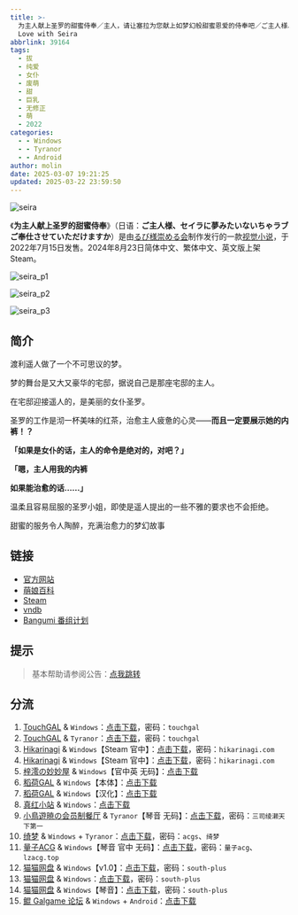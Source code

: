 ```yaml
---
title: >-
  为主人献上圣罗的甜蜜侍奉／主人，请让塞拉为您献上如梦幻般甜蜜恩爱的侍奉吧／ご主人様、セイラに夢みたいないちゃラブご奉仕させていただけますか／Dreamlike
  Love with Seira
abbrlink: 39164
tags:
  - 拔
  - 纯爱
  - 女仆
  - 废萌
  - 甜
  - 巨乳
  - 无修正
  - 萌
  - 2022
categories:
  - - Windows
  - - Tyranor
  - - Android
author: molin
date: 2025-03-07 19:21:25
updated: 2025-03-22 23:59:50
---
```


![seira](https://static.30hb.cn/vndb/img/seira.webp)

《**为主人献上圣罗的甜蜜侍奉**》（日语：**ご主人様、セイラに夢みたいないちゃラブご奉仕させていただけますか**）是由[るび様崇める会](https://zh.moegirl.org.cn/index.php?title=るび様崇める会&action=edit&redlink=1)制作发行的一款[视觉小说](https://zh.moegirl.org.cn/视觉小说)，于2022年7月15日发售。2024年8月23日简体中文、繁体中文、英文版上架Steam。

<!-- more -->

![seira_p1](https://static.30hb.cn/vndb/img/seira_p1.webp)

![seira_p2](https://static.30hb.cn/vndb/img/seira_p2.webp)

![seira_p3](https://static.30hb.cn/vndb/img/seira_p3.webp)

## 简介

渡利遥人做了一个不可思议的梦。

梦的舞台是又大又豪华的宅邸，据说自己是那座宅邸的主人。

在宅邸迎接遥人的，是美丽的女仆圣罗。

圣罗的工作是沏一杯美味的红茶，治愈主人疲惫的心灵——**而且一定要展示她的内裤！？**

**「如果是女仆的话，主人的命令是绝对的，对吧？」**

**「嗯，主人用我的内裤**

**如果能治愈的话……」**

温柔且容易屈服的圣罗小姐，即使是遥人提出的一些不雅的要求也不会拒绝。

甜蜜的服务令人陶醉，充满治愈力的梦幻故事

## 链接

- [官方网站](https://rubisama.com/seira/)
- [萌娘百科](https://zh.moegirl.org.cn/%E4%B8%BA%E4%B8%BB%E4%BA%BA%E7%8C%AE%E4%B8%8A%E5%9C%A3%E7%BD%97%E7%9A%84%E7%94%9C%E8%9C%9C%E4%BE%8D%E5%A5%89)
- [Steam](https://store.steampowered.com/app/2986260/)
- [vndb](https://vndb.org/v37016)
- [Bangumi 番组计划](https://bgm.tv/subject/388414)

## 提示

> 基本帮助请参阅公告：[点我跳转](/p/announcement/)

## 分流

1. [TouchGAL](https://www.touchgal.us/) & `Windows`：[点击下载](https://pan.touchgal.net/s/V8Goud)，密码：`touchgal`
2. [TouchGAL](https://www.touchgal.us/) & `Tyranor`：[点击下载](https://pan.touchgal.net/s/PxW8hR)，密码：`touchgal`
3. [Hikarinagi](https://www.hikarinagi.net/) & `Windows`【Steam 官中】：[点击下载](https://pan.yurari.moe/s/v2mruj)，密码：`hikarinagi.com`
4. [Hikarinagi](https://www.hikarinagi.net/) & `Windows`【Steam 官中】：[点击下载](https://pan.yurari.moe/s/wpnwtz)，密码：`hikarinagi.com`
5. [梓澪の妙妙屋](https://zi0.cc/) & `Windows`【官中英 无码】：[点击下载](https://zi0.cc/d/%E5%90%88%E9%9B%86%E7%B3%BB%E5%88%97/%E6%B1%89%E5%8C%96galgame%E5%90%88%E9%9B%86/2024/08/%5B%E3%82%8B%E3%81%B3%E6%A7%98%E3%82%92%E5%B4%87%E3%82%81%E3%82%8B%E4%BC%9A%5D%20%E3%81%94%E4%B8%BB%E4%BA%BA%E6%A7%98%E3%80%81%E3%82%BB%E3%82%A4%E3%83%A9%E3%81%AB%E5%A4%A2%E3%81%BF%E3%81%9F%E3%81%84%E3%81%AA%E3%81%84%E3%81%A1%E3%82%83%E3%83%A9%E3%83%96%20%E4%B8%BA%E4%B8%BB%E4%BA%BA%E7%8C%AE%E4%B8%8A%E5%9C%A3%E7%BD%97%E7%9A%84%E7%94%9C%E8%9C%9C%E4%BE%8D%E5%A5%89%20%5B%E6%97%A0%E7%A0%81%5D%5B%E5%AE%98%E6%96%B9%E4%B8%AD%E8%8B%B1%E6%96%87%5D.zip?sign=K3wWj4fQikS8xnS6irQHCFYH7CuS9Qe1EPS_pKiXSVs=:0)
6. [稻荷GAL](https://inarigal.com/) & `Windows`【本体】：[点击下载](https://tele.zrflie.top/PC-2/%E4%B8%BB%E4%BA%BA%EF%BC%8C%E8%AF%B7%E8%AE%A9%E5%A1%9E%E6%8B%89%E4%B8%BA%E6%82%A8%E7%8C%AE%E4%B8%8A%E5%A6%82%E6%A2%A6%E5%B9%BB%E8%88%AC%E7%94%9C%E8%9C%9C%E6%81%A9%E7%88%B1%E7%9A%84%E4%BE%8D%E5%A5%89%E5%90%A7%EF%BC%88%E3%81%94%E4%B8%BB%E4%BA%BA%E6%A7%98%E3%80%81%E3%82%BB%E3%82%A4%E3%83%A9%E3%81%AB%E5%A4%A2%E3%81%BF%E3%81%9F%E3%81%84%E3%81%AA%E3%81%84%E3%81%A1%E3%82%83%E3%83%A9%E3%83%96%E3%81%94%E5%A5%89%E4%BB%95%E3%81%95%E3%81%9B%E3%81%A6%E3%81%84%E3%81%9F%E3%81%A0%E3%81%91%E3%81%BE%E3%81%99%E3%81%8B%EF%BC%89.rar)
7. [稻荷GAL](https://inarigal.com/) & `Windows`【汉化】：[点击下载](https://files.zrflie.top/upfiles/jp/1742473469468/%E4%B8%BB%E4%BA%BA%E8%AF%B7%E8%AE%A9%E5%A1%9E%E6%8B%89%E4%B8%BA%E6%82%A8%E7%8C%AE%E4%B8%8A%E5%A6%82%E6%A2%A6%E5%B9%BB%E8%88%AC%E7%94%9C%E8%9C%9C%E6%81%A9%E7%88%B1%E7%9A%84%E4%BE%8D%E5%A5%89%E5%90%A7%E3%81%94%E4%B8%BB%E4%BA%BA%E6%A7%98%E3%82%BB%E3%82%A4%E3%83%A9%E3%81%AB%E5%A4%A2%E3%81%BF%E3%81%9F%E3%81%84%E3%81%AA%E3%81%84%E3%81%A1%E3%82%83%E3%83%A9%E3%83%96%E3%81%94%E5%A5%89%E4%BB%95%E3%81%95%E3%81%9B%E3%81%A6%E3%81%84%E3%81%9F%E3%81%A0%E3%81%91%E3%81%BE%E3%81%99%E3%81%8B.rar)
8. [真红小站](https://www.shinnku.com/) & `Windows`：[点击下载](https://dl.oo0o.ooo/file/shinnku/0/win/%E4%B8%BB%E4%BA%BA%EF%BC%8C%E8%AF%B7%E8%AE%A9%E5%A1%9E%E6%8B%89%E4%B8%BA%E6%82%A8%E7%8C%AE%E4%B8%8A%E5%A6%82%E6%A2%A6%E5%B9%BB%E8%88%AC%E7%94%9C%E8%9C%9C%E6%81%A9%E7%88%B1%E7%9A%84%E4%BE%8D%E5%A5%89%E5%90%A7.7z)
9. [小鳥遊暁の会员制餐厅](https://t-satoru.top/) & `Tyranor`【琴音 无码】：[点击下载](https://pan.t-satoru.top/d/s3b/TP/%E5%A1%9E%E6%8B%89/Tyrano_%E7%90%B4%E9%9F%B3%E4%B8%AA%E4%BA%BA%E6%B1%89%E5%8C%96_%E4%B8%BB%E4%BA%BA%EF%BC%8C%E8%AF%B7%E8%AE%A9%E5%A1%9E%E6%8B%89%E4%B8%BA%E6%82%A8%E7%8C%AE%E4%B8%8A%E5%A6%82%E6%A2%A6%E5%B9%BB%E8%88%AC%E7%94%9C%E8%9C%9C%E6%81%A9%E7%88%B1%E7%9A%84%E4%BE%8D%E5%A5%89%E5%90%A7_od.7z)，密码：`三司绫濑天下第一`
10. [绮梦](https://acgs.one/) & `Windows` + `Tyranor`：[点击下载](https://game.acgs.one/game/79.html)，密码：`acgs`、`绮梦`
11. [量子ACG](https://lzacg.org/) & `Windows`【琴音 官中 无码】：[点击下载](https://lzacg.org/5871)，密码：`量子acg`、`lzacg.top`
12. [猫猫网盘](https://catcat.cloud/) & `Windows`【v1.0】：[点击下载](https://catcat.cloud/d/GalGame/SP%E5%90%8E%E7%AB%AF1%5BGalGame%E5%88%86%E5%8C%BA%5D/%E7%BB%88%E7%82%B9%E6%B1%89%E5%8C%96%E9%87%8D%E6%95%B4v2%E7%89%88-%E7%A6%BB%E6%95%A3/%E6%9C%AC%E4%BD%93-Part3/%5B%E3%82%8B%E3%81%B3%E6%A7%98%E3%82%92%E5%B4%87%E3%82%81%E3%82%8B%E4%BC%9A%5D%20%E3%81%94%E4%B8%BB%E4%BA%BA%E6%A7%98%E3%80%81%E3%82%BB%E3%82%A4%E3%83%A9%E3%81%AB%E5%A4%A2%E3%81%BF%E3%81%9F%E3%81%84%E3%81%AA%E3%81%84%E3%81%A1%E3%82%83%E3%83%A9%E3%83%96%E3%81%94%E5%A5%89%E4%BB%95%E3%81%95%E3%81%9B%E3%81%A6%E3%81%84%E3%81%9F%E3%81%A0%E3%81%91%E3%81%BE%E3%81%99%E3%81%8B%20%E4%B8%BB%E4%BA%BA%EF%BC%8C%E8%AF%B7%E8%AE%A9%E5%A1%9E%E6%8B%89%E4%B8%BA%E6%82%A8%E7%8C%AE%E4%B8%8A%E5%A6%82%E6%A2%A6%E5%B9%BB%E8%88%AC%E7%94%9C%E8%9C%9C%E6%81%A9%E7%88%B1%E7%9A%84%E4%BE%8D%E5%A5%89%E5%90%A7%20%5Bv1.0%5D.rar)，密码：`south-plus`
13. [猫猫网盘](https://catcat.cloud/) & `Windows`：[点击下载](https://catcat.cloud/d/GalGame/SP%E5%90%8E%E7%AB%AF1%5BGalGame%E5%88%86%E5%8C%BA%5D/%E7%BB%88%E7%82%B9%E6%B1%89%E5%8C%96%E9%87%8D%E6%95%B4v2%E7%89%88-%E7%A6%BB%E6%95%A3/%E6%9C%AC%E4%BD%93-Part2/%5B%E3%82%8B%E3%81%B3%E6%A7%98%E3%82%92%E5%B4%87%E3%82%81%E3%82%8B%E4%BC%9A%5D%20%E3%81%94%E4%B8%BB%E4%BA%BA%E6%A7%98%E3%80%81%E3%82%BB%E3%82%A4%E3%83%A9%E3%81%AB%E5%A4%A2%E3%81%BF%E3%81%9F%E3%81%84%E3%81%AA%E3%81%84%E3%81%A1%E3%82%83%E3%83%A9%E3%83%96%E3%81%94%E5%A5%89%E4%BB%95%E3%81%95%E3%81%9B%E3%81%A6%E3%81%84%E3%81%9F%E3%81%A0%E3%81%91%E3%81%BE%E3%81%99%E3%81%8B%20%E4%B8%BB%E4%BA%BA%EF%BC%8C%E8%AF%B7%E8%AE%A9%E5%A1%9E%E6%8B%89%E4%B8%BA%E6%82%A8%E7%8C%AE%E4%B8%8A%E5%A6%82%E6%A2%A6%E5%B9%BB%E8%88%AC%E7%94%9C%E8%9C%9C%E6%81%A9%E7%88%B1%E7%9A%84%E4%BE%8D%E5%A5%89%E5%90%A7.rar)，密码：`south-plus`
14. [猫猫网盘](https://catcat.cloud/) & `Windows`【琴音】：[点击下载](https://catcat.cloud/d/GalGame/SP%E5%90%8E%E7%AB%AF1%5BGalGame%E5%88%86%E5%8C%BA%5D/%E5%8D%97%2BGalGame%E6%B1%89%E5%8C%96%E5%8C%BA%E5%85%A8%E5%8C%BA%E5%A4%87%E4%BB%BD%E5%90%88%E9%9B%86%5B%E9%87%8D%E5%8E%8B%5D-%E7%A6%BB%E6%95%A3/%E7%AC%AC%E4%B8%80%E8%BD%AE-Part1/%E6%9C%AC%E4%BD%93/%5B%E3%82%8B%E3%81%B3%E6%A7%98%E3%82%92%E5%B4%87%E3%82%81%E3%82%8B%E4%BC%9A%5D%E3%81%94%E4%B8%BB%E4%BA%BA%E6%A7%98%E3%80%81%E3%82%BB%E3%82%A4%E3%83%A9%E3%81%AB%E5%A4%A2%E3%81%BF%E3%81%9F%E3%81%84%E3%81%AA%E3%81%84%E3%81%A1%E3%82%83%E3%83%A9%E3%83%96%E3%81%94%E5%A5%89%E4%BB%95%E3%81%95%E3%81%9B%E3%81%A6%E3%81%84%E3%81%9F%E3%81%A0%E3%81%91%E3%81%BE%E3%81%99%E3%81%8B%E4%B8%BB%E4%BA%BA%EF%BC%8C%E8%AF%B7%E8%AE%A9%E5%A1%9E%E6%8B%89%E4%B8%BA%E6%82%A8%E7%8C%AE%E4%B8%8A%E5%A6%82%E6%A2%A6%E5%B9%BB%E8%88%AC%E7%94%9C%E8%9C%9C%E6%81%A9%E7%88%B1%E7%9A%84%E4%BE%8D%E5%A5%89%E5%90%A7%20%E6%B1%89%E5%8C%96%E7%A1%AC%E7%9B%98%E7%89%88%5B1.7G%5D%5B%E7%90%B4%E9%9F%B3%E4%B8%AA%E4%BA%BA%E6%B1%89%E5%8C%96%5D/%5B%E3%82%8B%E3%81%B3%E6%A7%98%E3%82%92%E5%B4%87%E3%82%81%E3%82%8B%E4%BC%9A%5D%E3%81%94%E4%B8%BB%E4%BA%BA%E6%A7%98%E3%80%81%E3%82%BB%E3%82%A4%E3%83%A9%E3%81%AB%E5%A4%A2%E3%81%BF%E3%81%9F%E3%81%84%E3%81%AA%E3%81%84%E3%81%A1%E3%82%83%E3%83%A9%E3%83%96%E3%81%94%E5%A5%89%E4%BB%95%E3%81%95%E3%81%9B%E3%81%A6%E3%81%84%E3%81%9F%E3%81%A0%E3%81%91%E3%81%BE%E3%81%99%E3%81%8B%E4%B8%BB%E4%BA%BA%EF%BC%8C%E8%AF%B7%E8%AE%A9%E5%A1%9E%E6%8B%89%E4%B8%BA%E6%82%A8%E7%8C%AE%E4%B8%8A%E5%A6%82%E6%A2%A6%E5%B9%BB%E8%88%AC%E7%94%9C%E8%9C%9C%E6%81%A9%E7%88%B1%E7%9A%84%E4%BE%8D%E5%A5%89%E5%90%A7%20%E6%B1%89%E5%8C%96%E7%A1%AC%E7%9B%98%E7%89%88%5B1.7G%5D%5B%E7%90%B4%E9%9F%B3%E4%B8%AA%E4%BA%BA%E6%B1%89%E5%8C%96%5D.rar)，密码：`south-plus`
15. [鲲 Galgame 论坛](https://kungal.com/) & `Windows` + `Android`：[点击下载](https://www.kungal.com/galgame/769)
